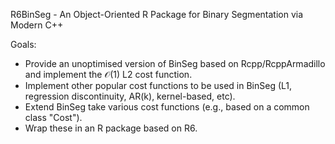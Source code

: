 R6BinSeg - An Object-Oriented R Package for Binary Segmentation via Modern C++

Goals:

- Provide an unoptimised version of BinSeg based on Rcpp/RcppArmadillo and implement the $\mathcal{O}$(1) L2 cost function.
- Implement other popular cost functions to be used in BinSeg (L1, regression discontinuity, AR(k), kernel-based, etc).
- Extend BinSeg take various cost functions (e.g., based on a common class "Cost").
- Wrap these in an R package based on R6.
